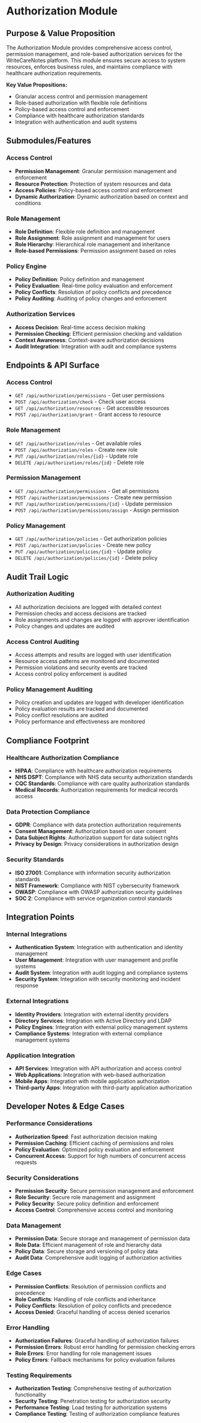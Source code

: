 # Authorization Module

## Purpose & Value Proposition

The Authorization Module provides comprehensive access control, permission management, and role-based authorization services for the WriteCareNotes platform. This module ensures secure access to system resources, enforces business rules, and maintains compliance with healthcare authorization requirements.

**Key Value Propositions:**
- Granular access control and permission management
- Role-based authorization with flexible role definitions
- Policy-based access control and enforcement
- Compliance with healthcare authorization standards
- Integration with authentication and audit systems

## Submodules/Features

### Access Control
- **Permission Management**: Granular permission management and enforcement
- **Resource Protection**: Protection of system resources and data
- **Access Policies**: Policy-based access control and enforcement
- **Dynamic Authorization**: Dynamic authorization based on context and conditions

### Role Management
- **Role Definition**: Flexible role definition and management
- **Role Assignment**: Role assignment and management for users
- **Role Hierarchy**: Hierarchical role management and inheritance
- **Role-based Permissions**: Permission assignment based on roles

### Policy Engine
- **Policy Definition**: Policy definition and management
- **Policy Evaluation**: Real-time policy evaluation and enforcement
- **Policy Conflicts**: Resolution of policy conflicts and precedence
- **Policy Auditing**: Auditing of policy changes and enforcement

### Authorization Services
- **Access Decision**: Real-time access decision making
- **Permission Checking**: Efficient permission checking and validation
- **Context Awareness**: Context-aware authorization decisions
- **Audit Integration**: Integration with audit and compliance systems

## Endpoints & API Surface

### Access Control
- `GET /api/authorization/permissions` - Get user permissions
- `POST /api/authorization/check` - Check user access
- `GET /api/authorization/resources` - Get accessible resources
- `POST /api/authorization/grant` - Grant access to resource

### Role Management
- `GET /api/authorization/roles` - Get available roles
- `POST /api/authorization/roles` - Create new role
- `PUT /api/authorization/roles/{id}` - Update role
- `DELETE /api/authorization/roles/{id}` - Delete role

### Permission Management
- `GET /api/authorization/permissions` - Get all permissions
- `POST /api/authorization/permissions` - Create new permission
- `PUT /api/authorization/permissions/{id}` - Update permission
- `POST /api/authorization/permissions/assign` - Assign permission

### Policy Management
- `GET /api/authorization/policies` - Get authorization policies
- `POST /api/authorization/policies` - Create new policy
- `PUT /api/authorization/policies/{id}` - Update policy
- `DELETE /api/authorization/policies/{id}` - Delete policy

## Audit Trail Logic

### Authorization Auditing
- All authorization decisions are logged with detailed context
- Permission checks and access decisions are tracked
- Role assignments and changes are logged with approver identification
- Policy changes and updates are audited

### Access Control Auditing
- Access attempts and results are logged with user identification
- Resource access patterns are monitored and documented
- Permission violations and security events are tracked
- Access control policy enforcement is audited

### Policy Management Auditing
- Policy creation and updates are logged with developer identification
- Policy evaluation results are tracked and documented
- Policy conflict resolutions are audited
- Policy performance and effectiveness are monitored

## Compliance Footprint

### Healthcare Authorization Compliance
- **HIPAA**: Compliance with healthcare authorization requirements
- **NHS DSPT**: Compliance with NHS data security authorization standards
- **CQC Standards**: Compliance with care quality authorization standards
- **Medical Records**: Authorization requirements for medical records access

### Data Protection Compliance
- **GDPR**: Compliance with data protection authorization requirements
- **Consent Management**: Authorization based on user consent
- **Data Subject Rights**: Authorization support for data subject rights
- **Privacy by Design**: Privacy considerations in authorization design

### Security Standards
- **ISO 27001**: Compliance with information security authorization standards
- **NIST Framework**: Compliance with NIST cybersecurity framework
- **OWASP**: Compliance with OWASP authorization security guidelines
- **SOC 2**: Compliance with service organization control standards

## Integration Points

### Internal Integrations
- **Authentication System**: Integration with authentication and identity management
- **User Management**: Integration with user management and profile systems
- **Audit System**: Integration with audit logging and compliance systems
- **Security System**: Integration with security monitoring and incident response

### External Integrations
- **Identity Providers**: Integration with external identity providers
- **Directory Services**: Integration with Active Directory and LDAP
- **Policy Engines**: Integration with external policy management systems
- **Compliance Systems**: Integration with external compliance management systems

### Application Integration
- **API Services**: Integration with API authorization and access control
- **Web Applications**: Integration with web-based authorization
- **Mobile Apps**: Integration with mobile application authorization
- **Third-party Apps**: Integration with third-party application authorization

## Developer Notes & Edge Cases

### Performance Considerations
- **Authorization Speed**: Fast authorization decision making
- **Permission Caching**: Efficient caching of permissions and roles
- **Policy Evaluation**: Optimized policy evaluation and enforcement
- **Concurrent Access**: Support for high numbers of concurrent access requests

### Security Considerations
- **Permission Security**: Secure permission management and enforcement
- **Role Security**: Secure role management and assignment
- **Policy Security**: Secure policy definition and enforcement
- **Access Control**: Comprehensive access control and monitoring

### Data Management
- **Permission Data**: Secure storage and management of permission data
- **Role Data**: Efficient management of role and hierarchy data
- **Policy Data**: Secure storage and versioning of policy data
- **Audit Data**: Comprehensive audit logging of authorization activities

### Edge Cases
- **Permission Conflicts**: Resolution of permission conflicts and precedence
- **Role Conflicts**: Handling of role conflicts and inheritance
- **Policy Conflicts**: Resolution of policy conflicts and precedence
- **Access Denied**: Graceful handling of access denied scenarios

### Error Handling
- **Authorization Failures**: Graceful handling of authorization failures
- **Permission Errors**: Robust error handling for permission checking errors
- **Role Errors**: Error handling for role management issues
- **Policy Errors**: Fallback mechanisms for policy evaluation failures

### Testing Requirements
- **Authorization Testing**: Comprehensive testing of authorization functionality
- **Security Testing**: Penetration testing for authorization security
- **Performance Testing**: Load testing for authorization systems
- **Compliance Testing**: Testing of authorization compliance features